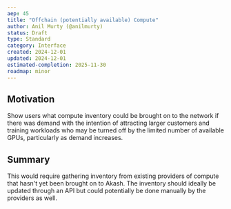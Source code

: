 ```yaml
---
aep: 45
title: "Offchain (potentially available) Compute"
author: Anil Murty (@anilmurty)
status: Draft
type: Standard
category: Interface
created: 2024-12-01
updated: 2024-12-01
estimated-completion: 2025-11-30
roadmap: minor
---
```


## Motivation

Show users what compute inventory could be brought on to the network if there was demand with the intention of attracting larger customers and training workloads who may be turned off by the limited number of available GPUs, particularly as demand increases.

## Summary

This would require gathering inventory from existing providers of compute that hasn't yet been brought on to Akash. The inventory should ideally be updated through an API but could potentially be done manually by the providers as well.
